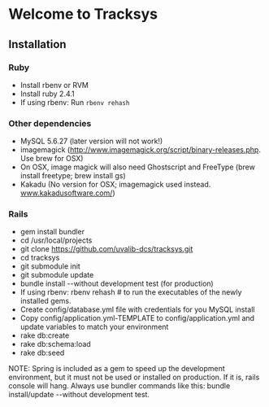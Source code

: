 # Welcome to Tracksys

## Installation

### Ruby
* Install rbenv or RVM
* Install ruby 2.4.1
* If using rbenv: Run ```rbenv rehash```

### Other dependencies
* MySQL 5.6.27 (later version will not work!)
* imagemagick (http://www.imagemagick.org/script/binary-releases.php. Use brew for OSX)
* On OSX, image magick will also need Ghostscript and FreeType (brew install freetype;  brew install gs)
* Kakadu (No version for OSX; imagemagick used instead. www.kakadusoftware.com/)

### Rails
* gem install bundler
* cd /usr/local/projects
* git clone https://github.com/uvalib-dcs/tracksys.git
* cd tracksys
* git submodule init
* git submodule update
* bundle install --without development test (for production)
* If using rbenv: rbenv rehash # to run the executables of the newly installed gems.
* Create config/database.yml file with credentials for you MySQL install
* Copy config/application.yml-TEMPLATE to config/application.yml and update variables to match your environment
* rake db:create
* rake db:schema:load
* rake db:seed

NOTE: Spring is included as a gem to speed up the development environment, but it must not
      be used or installed on production. If it is, rails console will hang. Always use bundler commands
      like this: bundle install/update  --without development test. 

